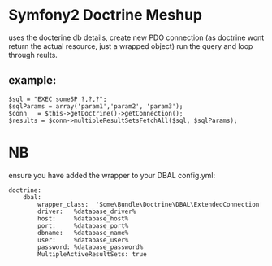 # Symfony2 Doctrine Meshup
uses the docterine db details, create new PDO connection (as doctrine wont return the actual resource, just a wrapped object) run the query and loop through reults.
## example:
    $sql = "EXEC someSP ?,?,?";
    $sqlParams = array('param1','param2', 'param3');
    $conn   = $this->getDoctrine()->getConnection();
    $results = $conn->multipleResultSetsFetchAll($sql, $sqlParams);

# NB
ensure you have added the wrapper to your DBAL config.yml:

    doctrine:
        dbal:
            wrapper_class:  'Some\Bundle\Doctrine\DBAL\ExtendedConnection'
            driver:   %database_driver%
            host:     %database_host%
            port:     %database_port%
            dbname:   %database_name%
            user:     %database_user%
            password: %database_password%
            MultipleActiveResultSets: true
